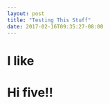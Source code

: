 ```yaml
---
layout: post
title: "Testing This Stuff"
date: 2017-02-16T09:35:27-08:00
---
```


# I like


# Hi five!!
